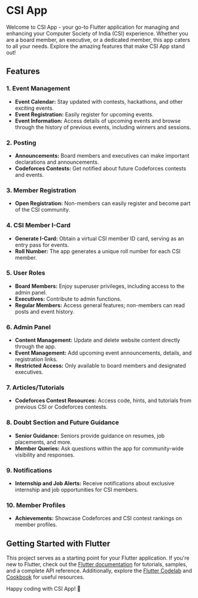 # CSI App

Welcome to CSI App - your go-to Flutter application for managing and enhancing your Computer Society of India (CSI) experience. Whether you are a board member, an executive, or a dedicated member, this app caters to all your needs. Explore the amazing features that make CSI App stand out!

## Features

### 1. Event Management
- **Event Calendar:** Stay updated with contests, hackathons, and other exciting events.
- **Event Registration:** Easily register for upcoming events.
- **Event Information:** Access details of upcoming events and browse through the history of previous events, including winners and sessions.

### 2. Posting
- **Announcements:** Board members and executives can make important declarations and announcements.
- **Codeforces Contests:** Get notified about future Codeforces contests and events.

### 3. Member Registration
- **Open Registration:** Non-members can easily register and become part of the CSI community.

### 4. CSI Member I-Card
- **Generate I-Card:** Obtain a virtual CSI member ID card, serving as an entry pass for events.
- **Roll Number:** The app generates a unique roll number for each CSI member.

### 5. User Roles
- **Board Members:** Enjoy superuser privileges, including access to the admin panel.
- **Executives:** Contribute to admin functions.
- **Regular Members:** Access general features; non-members can read posts and event history.

### 6. Admin Panel
- **Content Management:** Update and delete website content directly through the app.
- **Event Management:** Add upcoming event announcements, details, and registration links.
- **Restricted Access:** Only available to board members and designated executives.

### 7. Articles/Tutorials
- **Codeforces Contest Resources:** Access code, hints, and tutorials from previous CSI or Codeforces contests.

### 8. Doubt Section and Future Guidance
- **Senior Guidance:** Seniors provide guidance on resumes, job placements, and more.
- **Member Queries:** Ask questions within the app for community-wide visibility and responses.

### 9. Notifications
- **Internship and Job Alerts:** Receive notifications about exclusive internship and job opportunities for CSI members.

### 10. Member Profiles
- **Achievements:** Showcase Codeforces and CSI contest rankings on member profiles.

## Getting Started with Flutter

This project serves as a starting point for your Flutter application. If you're new to Flutter, check out the [Flutter documentation](https://docs.flutter.dev/) for tutorials, samples, and a complete API reference. Additionally, explore the [Flutter Codelab](https://docs.flutter.dev/get-started/codelab) and [Cookbook](https://docs.flutter.dev/cookbook) for useful resources.

Happy coding with CSI App! 🚀
